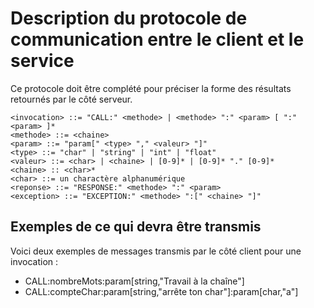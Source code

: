 # Description du protocole de communication entre le client et le service

Ce protocole doit être complété pour préciser la forme des résultats
retournés par le côté serveur.

```
<invocation> ::= "CALL:" <methode> | <methode> ":" <param> [ ":" <param> ]*
<methode> ::= <chaine>
<param> ::= "param[" <type> "," <valeur> "]"
<type> ::= "char" | "string" | "int" | "float"
<valeur> ::= <char> | <chaine> | [0-9]* | [0-9]* "." [0-9]*
<chaine> :: <char>*
<char> ::= un charactère alphanumérique
<reponse> ::= "RESPONSE:" <methode> ":" <param>
<exception> ::= "EXCEPTION:" <methode> ":[" <chaine> "]"

```

## Exemples de ce qui devra être transmis

Voici deux exemples de messages transmis par le côté client pour une
invocation :

  + CALL:nombreMots:param[string,"Travail à la  chaîne"]
  + CALL:compteChar:param[string,"arrête ton char"]:param[char,"a"]
